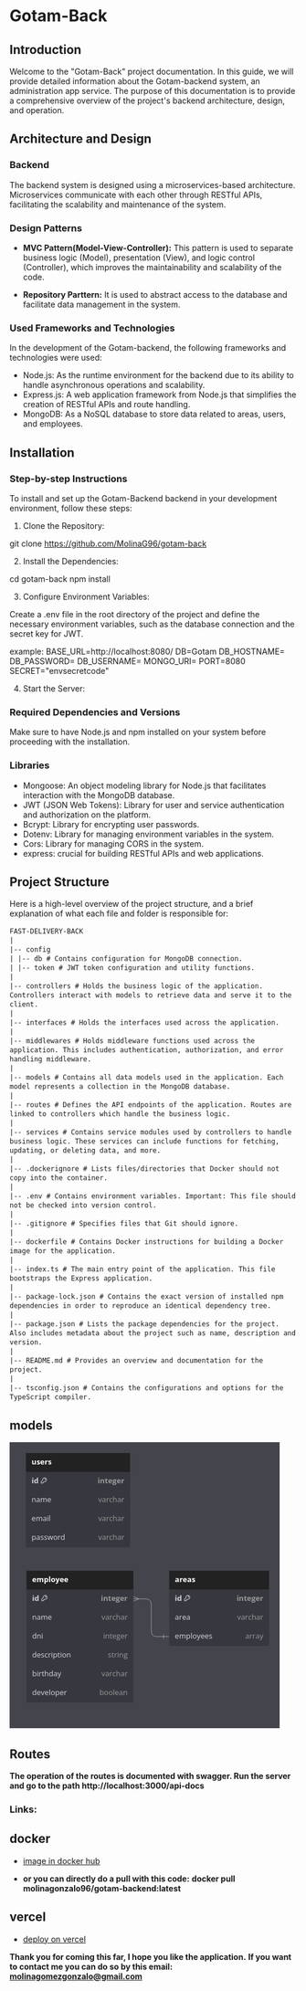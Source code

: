 # Gotam-Back

## Introduction

Welcome to the "Gotam-Back" project documentation. In this guide, we will provide detailed information about the Gotam-backend system, an administration app service. The purpose of this documentation is to provide a comprehensive overview of the project's backend architecture, design, and operation.

## Architecture and Design

### Backend

The backend system is designed using a microservices-based architecture. Microservices communicate with each other through RESTful APIs, facilitating the scalability and maintenance of the system.

### Design Patterns

-   **MVC Pattern(Model-View-Controller):** This pattern is used to separate business logic (Model), presentation (View), and logic control (Controller), which improves the maintainability and scalability of the code.

-   **Repository Parttern:** It is used to abstract access to the database and facilitate data management in the system.

### Used Frameworks and Technologies

In the development of the Gotam-backend, the following frameworks and technologies were used:

-   Node.js: As the runtime environment for the backend due to its ability to handle asynchronous operations and scalability.
-   Express.js: A web application framework from Node.js that simplifies the creation of RESTful APIs and route handling.
-   MongoDB: As a NoSQL database to store data related to areas, users, and employees.

## Installation

### Step-by-step Instructions

To install and set up the Gotam-Backend backend in your development environment, follow these steps:

1. Clone the Repository:

git clone https://github.com/MolinaG96/gotam-back

2. Install the Dependencies:

cd gotam-back
npm install

3. Configure Environment Variables:

Create a .env file in the root directory of the project and define the necessary environment variables, such as the database connection and the secret key for JWT.

example:
BASE_URL=http://localhost:8080/
DB=Gotam
DB_HOSTNAME=
DB_PASSWORD=
DB_USERNAME=
MONGO_URI=
PORT=8080
SECRET="envsecretcode"

4. Start the Server:

### Required Dependencies and Versions

Make sure to have Node.js and npm installed on your system before proceeding with the installation.

### Libraries

-   Mongoose: An object modeling library for Node.js that facilitates interaction with the MongoDB database.
-   JWT (JSON Web Tokens): Library for user and service authentication and authorization on the platform.
-   Bcrypt: Library for encrypting user passwords.
-   Dotenv: Library for managing environment variables in the system.
-   Cors: Library for managing CORS in the system.
-   express: crucial for building RESTful APIs and web applications.

## Project Structure

Here is a high-level overview of the project structure, and a brief explanation of what each file and folder is responsible for:

```
FAST-DELIVERY-BACK
|
|-- config
| |-- db # Contains configuration for MongoDB connection.
| |-- token # JWT token configuration and utility functions.
|
|-- controllers # Holds the business logic of the application. Controllers interact with models to retrieve data and serve it to the client.
|
|-- interfaces # Holds the interfaces used across the application.
|
|-- middlewares # Holds middleware functions used across the application. This includes authentication, authorization, and error handling middleware.
|
|-- models # Contains all data models used in the application. Each model represents a collection in the MongoDB database.
|
|-- routes # Defines the API endpoints of the application. Routes are linked to controllers which handle the business logic.
|
|-- services # Contains service modules used by controllers to handle business logic. These services can include functions for fetching, updating, or deleting data, and more.
|
|-- .dockerignore # Lists files/directories that Docker should not copy into the container.
|
|-- .env # Contains environment variables. Important: This file should not be checked into version control.
|
|-- .gitignore # Specifies files that Git should ignore.
|
|-- dockerfile # Contains Docker instructions for building a Docker image for the application.
|
|-- index.ts # The main entry point of the application. This file bootstraps the Express application.
|
|-- package-lock.json # Contains the exact version of installed npm dependencies in order to reproduce an identical dependency tree.
|
|-- package.json # Lists the package dependencies for the project. Also includes metadata about the project such as name, description and version.
|
|-- README.md # Provides an overview and documentation for the project.
|
|-- tsconfig.json # Contains the configurations and options for the TypeScript compiler.
```

## models

![Alt text](image.png)

## Routes

**The operation of the routes is documented with swagger. Run the server and go to the path http://localhost:3000/api-docs**

### Links:

## docker

-   [image in docker hub](https://hub.docker.com/repository/docker/molinagonzalo96/gotam-backend/general)

-   **or you can directly do a pull with this code:**
    **docker pull molinagonzalo96/gotam-backend:latest**

## vercel

-   [deploy on vercel](https://gotam-front.vercel.app/)

**Thank you for coming this far, I hope you like the application.**
**If you want to contact me you can do so by this email: molinagomezgonzalo@gmail.com**
